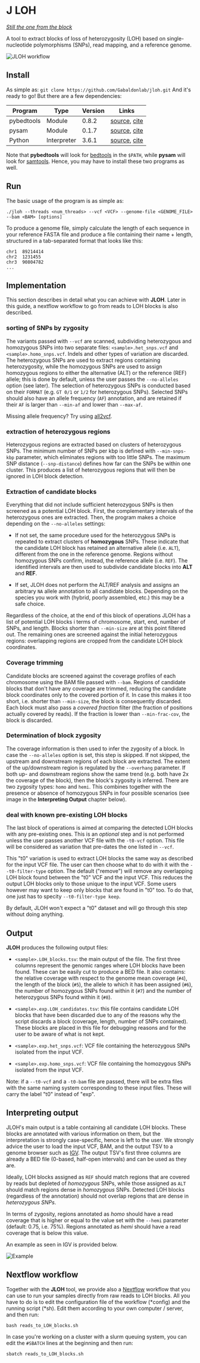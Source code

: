   # J LOH

*[Still the one from the block](https://www.youtube.com/watch?v=dly6p4Fu5TE)*

A tool to extract blocks of loss of heterozygosity (LOH) based on single-nucleotide polymorphisms (SNPs), read mapping, and a reference genome.

![JLOH workflow](images/j_loh.png)

## Install

As simple as: `git clone https://github.com/Gabaldonlab/jloh.git`
And it's ready to go! But there are a few dependencies:

| Program     | Type        | Version | Links      |
|-------------|-------------|---------|------------|
| pybedtools  | Module      | 0.8.2   | [source](https://daler.github.io/pybedtools/main.html), [cite](https://doi.org/10.1093/bioinformatics/btr539) |
| pysam       | Module      | 0.1.7   | [source](https://pypi.org/project/pysam/), [cite](https://github.com/pysam-developers/pysam) |
| Python      | Interpreter | 3.6.1   | [source](https://www.python.org/downloads/release/python-397/), [cite](http://citebay.com/how-to-cite/python/) |

Note that **pybedtools** will look for [bedtools](https://bedtools.readthedocs.io/en/latest/) in the `$PATH`, while **pysam** will look for [samtools](http://www.htslib.org/). Hence, you may have to install these two programs as well.  

## Run

The basic usage of the program is as simple as:

```
./jloh --threads <num_threads> --vcf <VCF> --genome-file <GENOME_FILE> --bam <BAM> [options]
```

To produce a genome file, simply calculate the length of each sequence in your reference FASTA file and produce a file containing their name + length, structured in a tab-separated format that looks like this:

```
chr1  89214414
chr2  1231455
chr3  90804782
...
```

## Implementation

This section describes in detail what you can achieve with **JLOH**. Later in this guide, a nextflow workflow to go from reads to LOH blocks is also described.

### sorting of SNPs by zygosity

The variants passed with `--vcf` are scanned, subdividing heterozygous and homozygous SNPs into two separate files: `<sample>.het_snps.vcf` and `<sample>.homo_snps.vcf`. Indels and other types of variation are discarded. The heterozygous SNPs are used to extract regions containing heterozygosity, while the homozygous SNPs are used to assign homozygous regions to either the alternative (ALT) or the reference (REF) allele; this is done by default, unless the user passes the `--no-alleles` option (see later). The selection of heterozygous SNPs is conducted based on their `FORMAT` (e.g. `GT 0/1` or `1/2` for heterozygous SNPs). Selected SNPs should also have an allele frequency (`AF`) annotation, and are retained if their `AF` is larger than `--min-af` and lower than `--max-af`.

Missing allele frequency? Try using [all2vcf](https://github.com/MatteoSchiavinato/all2vcf).

### extraction of heterozygous regions

Heterozygous regions are extracted based on clusters of heterozygous SNPs. The minimum number of SNPs per kbp is defined with `--min-snps-kbp` parameter, which eliminates regions with too little SNPs. The maximum SNP distance (`--snp-distance`) defines how far can the SNPs be within one cluster. This produces a list of heterozygous regions that will then be ignored in LOH block detection.

### Extraction of candidate blocks

Everything that did not include sufficient heterozygous SNPs is then screened as a potential LOH block. First, the complementary intervals of the heterozygous ones are extracted. Then, the program makes a choice depending on the `--no-alleles` settings:

- If not set, the same procedure used for the heterozygous SNPs is repeated to extract clusters of **homozygous** SNPs. These indicate that the candidate LOH block has retained an alternative allele (i.e. `ALT`), different from the one in the reference genome. Regions without homozygous SNPs confirm, instead, the reference allele (i.e. `REF`). The identified intervals are then used to subdivide candidate blocks into **ALT** and **REF**.

- If set, JLOH does not perform the ALT/REF analysis and assigns an arbitrary `NA` allele annotation to all candidate blocks. Depending on the species you work with (hybrid, poorly assembled, etc.) this may be a safe choice.

Regardless of the choice, at the end of this block of operations JLOH has a list of potential LOH blocks i terms of chromosome, start, end, number of SNPs, and length. Blocks shorter than `--min-size` are at this point filtered out. The remaining ones are screened against the initial heterozygous regions: overlapping regions are cropped from the candidate LOH block coordinates.

### Coverage trimming

Candidate blocks are screened against the coverage profiles of each chromosome using the BAM file passed with `--bam`. Regions of candidate blocks that don't have any coverage are trimmed, reducing the candidate block coordinates only to the covered portion of it. In case this makes it too short, i.e. shorter than `--min-size`, the block is consequently discarded. Each block must also pass a *covered fraction* filter (the fraction of positions actually covered by reads). If the fraction is lower than `--min-frac-cov`, the block is discarded.

### Determination of block zygosity

The coverage information is then used to infer the zygosity of a block. In case the `--no-alleles` option is set, this step is skipped. If not skipped, the upstream and downstream regions of each block are extracted. The extent of the up/downstream region is regulated by the `--overhang` parameter. If both up- and downstream regions show the same trend (e.g. both have 2x the coverage of the block), then the block's zygosity is inferred. There are two zygosity types: `homo` and `hemi`. This combines together with the presence or absence of homozygous SNPs in four possible scenarios (see image in the **Interpreting Output** chapter below).


### deal with known pre-existing LOH blocks

The last block of operations is aimed at comparing the detected LOH blocks with any pre-existing ones. This is an *optional* step and is not performed unless the user passes another VCF file with the `-t0-vcf` option. This file will be considered as variation that pre-dates the one listed in `--vcf`.

This "t0" variation is used to extract LOH blocks the same way as described for the input VCF file. The user can then choose what to do with it with the `--t0-filter-type` option. The default ("remove") will remove any overlapping LOH block found between the "t0" VCF and the input VCF. This reduces the output LOH blocks only to those unique to the input VCF. Some users however may want to keep only blocks that are found in "t0" too. To do that, one just has to specity `--t0-filter-type keep`.

By default, JLOH won't expect a "t0" dataset and will go through this step without doing anything.

## Output

**JLOH** produces the following output files:

- `<sample>.LOH_blocks.tsv`: the main output of the file. The first three columns represent the genomic ranges where LOH blocks have been found. These can be easily cut to produce a BED file. It also contains: the relative coverage with respect to the genome mean coverage (`#4`), the length of the block (`#5`), the allele to which it has been assigned (`#6`), the number of homozygous SNPs found within it (`#7`) and the number of heterozygous SNPs found within it (`#8`).

- `<sample>.exp.LOH_candidates.tsv`: this file contains candidate LOH blocks that have been discarded due to any of the reasons why the script discards a block (coverage, length, number of SNPs contained). These blocks are placed in this file for debugging reasons and for the user to be aware of what is not kept.

- `<sample>.exp.het_snps.vcf`: VCF file containing the heterozygous SNPs isolated from the input VCF.

- `<sample>.exp.homo_snps.vcf`: VCF file containing the homozygous SNPs isolated from the input VCF.

Note: if a `--t0-vcf` and a `-t0-bam` file are passed, there will be extra files with the same naming system corresponding to these input files. These will carry the label "t0" instead of "exp".

## Interpreting output

JLOH's main output is a table containing all candidate LOH blocks. These blocks are annotated with various information on them, but the interpretation is strongly case-specific, hence is left to the user. We strongly advice the user to load the input VCF, BAM, and the output TSV to a genome browser such as [IGV](https://software.broadinstitute.org/software/igv/). The output TSV's first three columns are already a BED file (0-based, half-open intervals) and can be used as they are.

Ideally, LOH blocks assigned as `REF` should match regions that are covered by reads but depleted of *homozygous* SNPs, while those assigned as `ALT` should match regions dense in *homozygous* SNPs. Detected LOH blocks (regardless of the annotation) should not overlap regions that are dense in *heterozygous SNPs*.

In terms of zygosity, regions annotated as *homo* should have a read coverage that is higher or equal to the value set with the `--hemi` parameter (default: 0.75, i.e. 75%). Regions annotated as *hemi* should have a read coverage that is below this value.

An example as seen in IGV is provided below.  

![Example](images/example.png)

## Nextflow workflow

Together with the **JLOH** tool, we provide also a [Nextflow](http://nextflow.io/) workflow that you can use to run your samples directly from raw reads to LOH blocks. All you have to do is to edit the configuration file of the workflow (\*config) and the running script (\*sh). Edit them according to your own computer / server, and then run:

`bash reads_to_LOH_blocks.sh`

In case you're working on a cluster with a slurm queuing system, you can edit the `#SBATCH` lines at the beginning and then run:

`sbatch reads_to_LOH_blocks.sh`
